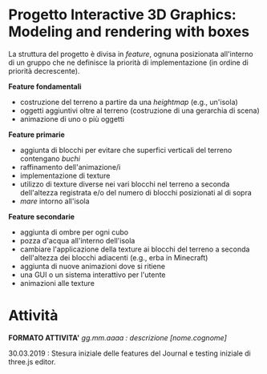 # Progetto Interactive 3D Graphics: Modeling and rendering with boxes

La struttura del progetto è divisa in *feature*, ognuna posizionata all'interno di un gruppo che ne definisce la priorità di implementazione (in ordine di priorità decrescente).

**Feature fondamentali**
- costruzione del terreno a partire da una *heightmap* (e.g., un'isola)
- oggetti aggiuntivi oltre al terreno (costruzione di una gerarchia di scena)
- animazione di uno o più oggetti

**Feature primarie**
- aggiunta di blocchi per evitare che superfici verticali del terreno contengano *buchi*
- raffinamento dell'animazione/i
- implementazione di texture
- utilizzo di texture diverse nei vari blocchi nel terreno a seconda dell'altezza registrata e/o del numero di blocchi posizionati al di sopra
- *mare* intorno all'isola

**Feature secondarie**
- aggiunta di ombre per ogni cubo
- pozza d'acqua all'interno dell'isola
- cambiare l'applicazione della texture ai blocchi del terreno a seconda dell'altezza dei blocchi adiacenti (e.g., erba in Minecraft)
- aggiunta di nuove animazioni dove si ritiene
- una GUI o un sistema interattivo per l'utente 
- animazioni alle texture

# Attività

**FORMATO ATTIVITA'**
*gg.mm.aaaa : descrizione [nome.cognome]* 

30.03.2019 : Stesura iniziale delle features del Journal e testing iniziale di three.js editor.

